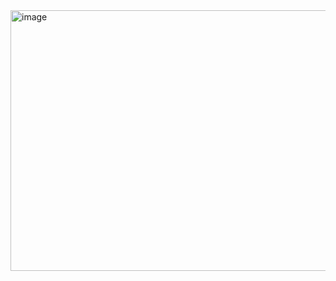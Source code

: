 <img width="575" height="417" alt="image" src="https://github.com/user-attachments/assets/fb42394b-dd69-4403-a7a7-0c406d127ff6" />
